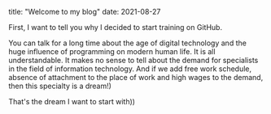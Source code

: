 title: "Welcome to my blog"
date: 2021-08-27

First, I want to tell you why I decided to start training on GitHub.

You can talk for a long time about the age of digital technology and the huge influence of programming on modern human life. It is all understandable. It makes no sense to tell about the demand for specialists in the field of information technology. And if we add free work schedule, absence of attachment to the place of work and high wages to the demand, then this specialty is a dream!)

That's the dream I want to start with)) 
